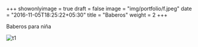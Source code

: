 +++
showonlyimage = true
draft = false
image = "img/portfolio/f.jpeg"
date = "2016-11-05T18:25:22+05:30"
title = "Baberos"
weight = 2
+++

Baberos para niña

<!--more-->

![t1][1]

[1]: /img/f.jpeg 

